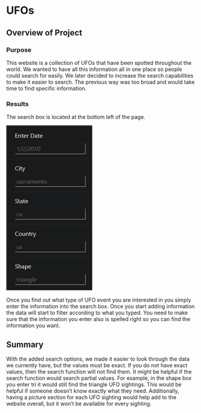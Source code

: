 # UFOs

## Overview of Project

### Purpose
This website is a collection of UFOs that have been spotted throughout the world. We wanted to have all this information all in one place so people could search for easily. We later decided to increase the search capabilities to make it easier to search. The previous way was too broad and would take time to find specific information.

### Results
The search box is located at the bottom left of the page.

![Example](https://github.com/Robeliom15/UFOs/blob/main/static/images/Example.png?raw=true)

Once you find out what type of UFO event you are interested in you simply enter the information into the search box. Once you start adding information the data will start to filter according to what you typed. You need to make sure that the information you enter also is spelled right so you can find the information you want. 

## Summary

With the added search options, we made it easier to look through the data we currently have, but the values must be exact. If you do not have exact values, then the search function will not find them. It might be helpful if the search function would search partial values. For example, in the shape box you enter tri it would still find the triangle UFO sightings. This would be helpful if someone doesn’t know exactly what they need. Additionally, having a picture section for each UFO sighting would help add to the website overall, but it won’t be available for every sighting. 